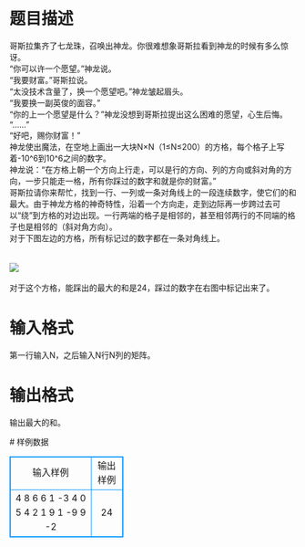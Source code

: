 # 

 
 # 题目描述 
<p>
哥斯拉集齐了七龙珠，召唤出神龙。你很难想象哥斯拉看到神龙的时候有多么惊讶。<br>“你可以许一个愿望。”神龙说。<br>“我要财富。”哥斯拉说。<br>“太没技术含量了，换一个愿望吧。”神龙皱起眉头。<br>“我要换一副英俊的面容。”<br>“你的上一个愿望是什么？”神龙没想到哥斯拉提出这么困难的愿望，心生后悔。<br>“……”<br>“好吧，赐你财富！”<br>神龙使出魔法，在空地上画出一大块N×N（1≤N≤200）的方格，每个格子上写着-10^6到10^6之间的数字。<br>神龙说：“在方格上朝一个方向上行走，可以是行的方向、列的方向或斜对角的方向，一步只能走一格，所有你踩过的数字和就是你的财富。”<br>哥斯拉请你来帮忙，找到一行、一列或一条对角线上的一段连续数字，使它们的和最大。由于神龙方格的神奇特性，沿着一个方向走，走到边际再一步跨过去可以“绕”到方格的对边出现。一行两端的格子是相邻的，甚至相邻两行的不同端的格子也是相邻的（斜对角方向）。<br>对于下图左边的方格，所有标记过的数字都在一条对角线上。<br><br><br><img src="/source/joyoi/tyvj-3050/img/aHR0cDovL3d3dy5qb3lvaS5jbi9wcm9ibGVtL3R5dmotMzA1MC9wcm9ibGVtc19pbWFnZXMvMzY3MS8xLnBuZw==.png"></img><br><br>对于这个方格，能踩出的最大的和是24，踩过的数字在右图中标记出来了。</p> 

 
 # 输入格式 
<p>
第一行输入N，之后输入N行N列的矩阵。</p> 

 
 # 输出格式 
<p>
输出最大的和。</p> 
# 样例数据
<style>
        table,table tr th, table tr td { border:1px solid #0094ff; }
        table { width: 200px; min-height: 25px; line-height: 25px; text-align: center; border-collapse: collapse;}   
    </style>
<table>
	<tr>
		<td>输入样例</td>
		<td>输出样例</td>
	</tr>
<tr><td>4
8 6 6 1
-3 4 0 5
4 2 1 9
1 -9 9 -2
</td><td>24</td></tr></table>
